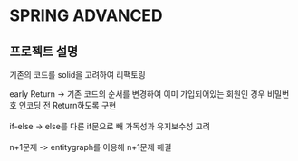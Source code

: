 # SPRING ADVANCED

## 프로젝트 설명
기존의 코드를 solid을 고려하여 리팩토링

early Return -> 기존 코드의 순서를 변경하여 이미 가입되어있는 회원인 경우 비밀번호 인코딩 전 Return하도록 구현</br>
</br>
if-else -> else를 다른 if문으로 빼 가독성과 유지보수성 고려</br>
</br>
n+1문제 -> entitygraph를 이용해 n+1문제 해결</br>
